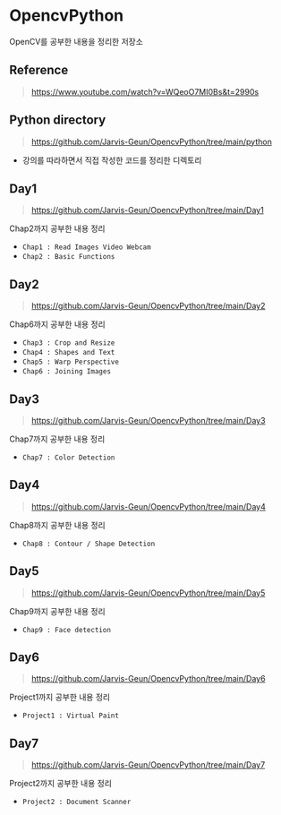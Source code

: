 # OpencvPython
OpenCV를 공부한 내용을 정리한 저장소

## Reference
> https://www.youtube.com/watch?v=WQeoO7MI0Bs&t=2990s

## Python directory
> https://github.com/Jarvis-Geun/OpencvPython/tree/main/python
- 강의를 따라하면서 직접 작성한 코드를 정리한 디렉토리

## Day1
> https://github.com/Jarvis-Geun/OpencvPython/tree/main/Day1

Chap2까지 공부한 내용 정리
- `Chap1 : Read Images Video Webcam`
- `Chap2 : Basic Functions`

## Day2
> https://github.com/Jarvis-Geun/OpencvPython/tree/main/Day2

Chap6까지 공부한 내용 정리
- `Chap3 : Crop and Resize`
- `Chap4 : Shapes and Text`
- `Chap5 : Warp Perspective`
- `Chap6 : Joining Images`

## Day3
> https://github.com/Jarvis-Geun/OpencvPython/tree/main/Day3

Chap7까지 공부한 내용 정리
- `Chap7 : Color Detection`

## Day4
> https://github.com/Jarvis-Geun/OpencvPython/tree/main/Day4

Chap8까지 공부한 내용 정리
- `Chap8 : Contour / Shape Detection`

## Day5
> https://github.com/Jarvis-Geun/OpencvPython/tree/main/Day5

Chap9까지 공부한 내용 정리
- `Chap9 : Face detection`

## Day6
> https://github.com/Jarvis-Geun/OpencvPython/tree/main/Day6

Project1까지 공부한 내용 정리
- `Project1 : Virtual Paint`

## Day7
> https://github.com/Jarvis-Geun/OpencvPython/tree/main/Day7

Project2까지 공부한 내용 정리
- `Project2 : Document Scanner`